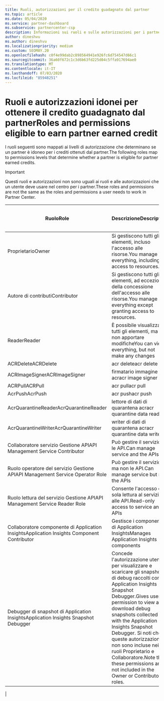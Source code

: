 ```yaml
---
title: Ruoli, autorizzazioni per il credito guadagnato dal partner
ms.topic: article
ms.date: 05/04/2020
ms.service: partner-dashboard
ms.subservice: partnercenter-csp
description: Informazioni sui ruoli e sulle autorizzazioni per i partner per poter guadagnare i crediti guadagnati dal partner (PEC). Questi sono diversi dai ruoli per lavorare nel centro per i partner.
author: dineshvu
ms.author: dineshvu
ms.localizationpriority: medium
ms.custom: SEOMAY.20
ms.openlocfilehash: c0f4e99dab2c898564941e926fc6d754547d66c1
ms.sourcegitcommit: 36a60f672c1c3d6b63fd225d04c5ffa917694ae0
ms.translationtype: MT
ms.contentlocale: it-IT
ms.lasthandoff: 07/03/2020
ms.locfileid: "85948251"
---
```

# <a name="roles-and-permissions-eligible-to-earn-partner-earned-credit"></a><span data-ttu-id="53436-104">Ruoli e autorizzazioni idonei per ottenere il credito guadagnato dal partner</span><span class="sxs-lookup"><span data-stu-id="53436-104">Roles and permissions eligible to earn partner earned credit</span></span>

<span data-ttu-id="53436-105">I ruoli seguenti sono mappati ai livelli di autorizzazione che determinano se un partner è idoneo per i crediti ottenuti dal partner.</span><span class="sxs-lookup"><span data-stu-id="53436-105">The following roles map to permissions levels that determine whether a partner is eligible for partner earned credits.</span></span>

>[!Important]
><span data-ttu-id="53436-106">Questi ruoli e autorizzazioni non sono uguali ai ruoli e alle autorizzazioni che un utente deve usare nel centro per i partner.</span><span class="sxs-lookup"><span data-stu-id="53436-106">These roles and permissions are not the same as the roles and permissions a user needs to work in Partner Center.</span></span>

|<span data-ttu-id="53436-107">**Ruolo**</span><span class="sxs-lookup"><span data-stu-id="53436-107">**Role**</span></span>   |<span data-ttu-id="53436-108">**Descrizione**</span><span class="sxs-lookup"><span data-stu-id="53436-108">**Description**</span></span>   |<span data-ttu-id="53436-109">**Idoneo per PEC**</span><span class="sxs-lookup"><span data-stu-id="53436-109">**PEC eligible**</span></span>   |
|-----------------|:------------------|:--------------|
|<span data-ttu-id="53436-110">Proprietario</span><span class="sxs-lookup"><span data-stu-id="53436-110">Owner</span></span>  |<span data-ttu-id="53436-111">Si gestiscono tutti gli elementi, incluso l'accesso alle risorse.</span><span class="sxs-lookup"><span data-stu-id="53436-111">You manage everything, including access to resources.</span></span>|<span data-ttu-id="53436-112">Sì</span><span class="sxs-lookup"><span data-stu-id="53436-112">Yes</span></span>|
|<span data-ttu-id="53436-113">Autore di contributi</span><span class="sxs-lookup"><span data-stu-id="53436-113">Contributor</span></span> |<span data-ttu-id="53436-114">Si gestiscono tutti gli elementi, ad eccezione della concessione dell'accesso alle risorse.</span><span class="sxs-lookup"><span data-stu-id="53436-114">You manage everything except granting access to resources.</span></span>|<span data-ttu-id="53436-115">Sì</span><span class="sxs-lookup"><span data-stu-id="53436-115">Yes</span></span>|
|<span data-ttu-id="53436-116">Reader</span><span class="sxs-lookup"><span data-stu-id="53436-116">Reader</span></span>|<span data-ttu-id="53436-117">È possibile visualizzare tutti gli elementi, ma non apportare modifiche</span><span class="sxs-lookup"><span data-stu-id="53436-117">You can view everything, but not make any changes</span></span>|<span data-ttu-id="53436-118">No</span><span class="sxs-lookup"><span data-stu-id="53436-118">No</span></span>|
|<span data-ttu-id="53436-119">ACRDelete</span><span class="sxs-lookup"><span data-stu-id="53436-119">ACRDelete</span></span>|<span data-ttu-id="53436-120">acr delete</span><span class="sxs-lookup"><span data-stu-id="53436-120">acr delete</span></span>|<span data-ttu-id="53436-121">Sì</span><span class="sxs-lookup"><span data-stu-id="53436-121">Yes</span></span>|
|<span data-ttu-id="53436-122">ACRImageSigner</span><span class="sxs-lookup"><span data-stu-id="53436-122">ACRImageSigner</span></span>|<span data-ttu-id="53436-123">firmatario immagine acr</span><span class="sxs-lookup"><span data-stu-id="53436-123">acr image signer</span></span>|<span data-ttu-id="53436-124">Sì</span><span class="sxs-lookup"><span data-stu-id="53436-124">Yes</span></span>|
|<span data-ttu-id="53436-125">ACRPull</span><span class="sxs-lookup"><span data-stu-id="53436-125">ACRPull</span></span>|<span data-ttu-id="53436-126">acr pull</span><span class="sxs-lookup"><span data-stu-id="53436-126">acr pull</span></span>|<span data-ttu-id="53436-127">Sì</span><span class="sxs-lookup"><span data-stu-id="53436-127">Yes</span></span>|
|<span data-ttu-id="53436-128">AcrPush</span><span class="sxs-lookup"><span data-stu-id="53436-128">AcrPush</span></span>|<span data-ttu-id="53436-129">acr push</span><span class="sxs-lookup"><span data-stu-id="53436-129">acr push</span></span>|<span data-ttu-id="53436-130">Sì</span><span class="sxs-lookup"><span data-stu-id="53436-130">Yes</span></span>|
|<span data-ttu-id="53436-131">AcrQuarantineReader</span><span class="sxs-lookup"><span data-stu-id="53436-131">AcrQuarantineReader</span></span>|<span data-ttu-id="53436-132">lettore di dati di quarantena acr</span><span class="sxs-lookup"><span data-stu-id="53436-132">acr quarantine data reader</span></span>|<span data-ttu-id="53436-133">No</span><span class="sxs-lookup"><span data-stu-id="53436-133">No</span></span>|
|<span data-ttu-id="53436-134">AcrQuarantineWriter</span><span class="sxs-lookup"><span data-stu-id="53436-134">AcrQuarantineWriter</span></span>| <span data-ttu-id="53436-135">writer di dati di quarantena acr</span><span class="sxs-lookup"><span data-stu-id="53436-135">acr quarantine data writer</span></span>|<span data-ttu-id="53436-136">Sì</span><span class="sxs-lookup"><span data-stu-id="53436-136">Yes</span></span>|
|<span data-ttu-id="53436-137">Collaboratore servizio Gestione API</span><span class="sxs-lookup"><span data-stu-id="53436-137">API Management Service Contributor</span></span>|<span data-ttu-id="53436-138">Può gestire il servizio e le API.</span><span class="sxs-lookup"><span data-stu-id="53436-138">Can manage service and the APIs</span></span>|<span data-ttu-id="53436-139">Sì</span><span class="sxs-lookup"><span data-stu-id="53436-139">Yes</span></span>|
|<span data-ttu-id="53436-140">Ruolo operatore del servizio Gestione API</span><span class="sxs-lookup"><span data-stu-id="53436-140">API Management Service Operator Role</span></span>|<span data-ttu-id="53436-141">Può gestire il servizio ma non le API.</span><span class="sxs-lookup"><span data-stu-id="53436-141">Can manage service but not the APIs</span></span>|<span data-ttu-id="53436-142">Sì</span><span class="sxs-lookup"><span data-stu-id="53436-142">Yes</span></span>|
|<span data-ttu-id="53436-143">Ruolo lettura del servizio Gestione API</span><span class="sxs-lookup"><span data-stu-id="53436-143">API Management Service Reader Role</span></span>|<span data-ttu-id="53436-144">Consente l'accesso di sola lettura al servizio e alle API.</span><span class="sxs-lookup"><span data-stu-id="53436-144">Read-only access to service and APIs</span></span>|<span data-ttu-id="53436-145">No</span><span class="sxs-lookup"><span data-stu-id="53436-145">No</span></span>|
|<span data-ttu-id="53436-146">Collaboratore componente di Application Insights</span><span class="sxs-lookup"><span data-stu-id="53436-146">Application Insights Component Contributor</span></span>|<span data-ttu-id="53436-147">Gestisce i componenti di Application Insights</span><span class="sxs-lookup"><span data-stu-id="53436-147">Manages Application Insights components</span></span>|<span data-ttu-id="53436-148">Sì</span><span class="sxs-lookup"><span data-stu-id="53436-148">Yes</span></span>|
|<span data-ttu-id="53436-149">Debugger di snapshot di Application Insights</span><span class="sxs-lookup"><span data-stu-id="53436-149">Application Insights Snapshot Debugger</span></span>|<span data-ttu-id="53436-150">Concede l'autorizzazione utente per visualizzare e scaricare gli snapshot di debug raccolti con Application Insights Snapshot Debugger.</span><span class="sxs-lookup"><span data-stu-id="53436-150">Gives user permission to view and download debug snapshots collected with the Application Insights Snapshot Debugger.</span></span> <span data-ttu-id="53436-151">Si noti che queste autorizzazioni non sono incluse nei ruoli Proprietario e Collaboratore.</span><span class="sxs-lookup"><span data-stu-id="53436-151">Note that these permissions are not included in the Owner or Contributor roles.</span></span>|<span data-ttu-id="53436-152">Sì</span><span class="sxs-lookup"><span data-stu-id="53436-152">Yes</span></span>|
|